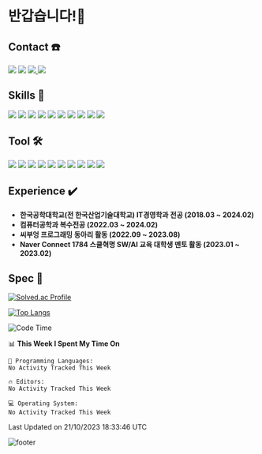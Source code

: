 # 반갑습니다!👋
## Contact ☎️
<a href="https://hits.seeyoufarm.com"><img src="https://hits.seeyoufarm.com/api/count/incr/badge.svg?url=https%3A%2F%2Fgithub.com%2Fheebum99&count_bg=%23000000&title_bg=%23000000&icon=github.svg&icon_color=%23FFFFFF&title=GitHub&edge_flat=false"/></a>
<a href="https://www.instagram.com/h2bum_99/"><img src="https://img.shields.io/badge/h2bum_99-E4405F?style=plastic&logo=Instagram&logoColor=FFFFFF"/></a>
<a href="https://heebum99.github.io"><img src="https://img.shields.io/badge/Tech Blog-181717?style=flat&logo=Github&logoColor=FFFFFF"/> </a>
<img src="https://img.shields.io/badge/kik995500@naver.com-EA4335?style=plastic&logo=Gmail&logoColor=FFFFFF"/> 

## Skills 📖
<img src="https://img.shields.io/badge/Java-orange?style=flat&logo=openjdk&logoColor=FFFFFF"/>  <img src="https://img.shields.io/badge/Spring-6DB33F?style=flat&logo=Spring&logoColor=white">  <img src="https://img.shields.io/badge/Spring Boot-6DB33F?style=flat&logo=Spring Boot&logoColor=white"> <img src="https://img.shields.io/badge/Kotlin-7F52FF?style=flat&logo=Kotlin&logoColor=white"> <img src="https://img.shields.io/badge/HTML-E34F26?style=flat&logo=HTML5&logoColor=FFFFFF"/> <img src="https://img.shields.io/badge/C-A8B9CC?style=flat&logo=C&logoColor=FFFFFF"/> <img src="https://img.shields.io/badge/Python-3776AB?style=flat&logo=Python&logoColor=white"> <img src="https://img.shields.io/badge/Amazone EC2-FF9900?style=flat&logo=amazonec2&logoColor=white"> <img src="https://img.shields.io/badge/Amazon RDS-527FFF?style=flat&logo=amazonrds&logoColor=white"> <img src="https://img.shields.io/badge/Markdown-000000?style=flat&logo=markdown&logoColor=white">

## Tool 🛠️
<img src="https://img.shields.io/badge/Android Studio-3DDC84?style=flat&logo=Android Studio&logoColor=FFFFFF"/>  <img src="https://img.shields.io/badge/Eclipse-2C2255?style=flat&logo=Eclipse IDE&logoColor=FFFFFF"/>  <img src="https://img.shields.io/badge/IntelliJ-000000?style=flat&logo=IntelliJ IDEA&logoColor=FFFFFF"/> <img src="https://img.shields.io/badge/Visual Studio-5C2D91?style=flat&logo=Visual Studio&logoColor=FFFFFF"/> <img src="https://img.shields.io/badge/Visual Studio Code-007ACC?style=flat&logo=Visual Studio Code&logoColor=FFFFFF"/> <img src="https://img.shields.io/badge/MySQL-4479A1?style=flat&logo=MySQL&logoColor=FFFFFF"/> <img src="https://img.shields.io/badge/MariaDB-003545?style=flat&logo=mariaDB&logoColor=white">   <img src="https://img.shields.io/badge/Sourcetree-0052CC?style=flat&logo=Sourcetree&logoColor=FFFFFF"/> <img src="https://img.shields.io/badge/GitKraken-179287?style=flat&logo=GitKraken&logoColor=FFFFFF"/> <img src="https://img.shields.io/badge/Postman-FF6C37?style=flat&logo=postman&logoColor=FFFFFF"/>

## Experience :heavy_check_mark:
* **한국공학대학교(전 한국산업기술대학교) IT경영학과 전공 (2018.03 ~ 2024.02)**
* **컴퓨터공학과 복수전공 (2022.03 ~ 2024.02)**
* **씨부엉 프로그래밍 동아리 활동 (2022.09 ~ 2023.08)**
* **Naver Connect 1784 스쿨혁명 SW/AI 교육 대학생 멘토 활동 (2023.01 ~ 2023.02)**

## Spec 💪
[![Solved.ac Profile](http://mazassumnida.wtf/api/v2/generate_badge?boj=heebum9955)](https://solved.ac/heebum9955/)

[![Top Langs](https://github-readme-stats.vercel.app/api/top-langs/?username=heebum99&layout=compact)](https://github.com/heebum99/github-readme-stats)

<!--START_SECTION:waka-->
![Code Time](http://img.shields.io/badge/Code%20Time-311%20hrs%2047%20mins-blue)

📊 **This Week I Spent My Time On** 

```text
💬 Programming Languages: 
No Activity Tracked This Week

🔥 Editors: 
No Activity Tracked This Week

💻 Operating System: 
No Activity Tracked This Week
```


 Last Updated on 21/10/2023 18:33:46 UTC
<!--END_SECTION:waka-->

![footer](https://capsule-render.vercel.app/api?section=footer&type=waving&color=auto)
